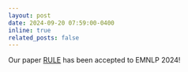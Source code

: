 ```yaml
---
layout: post
date: 2024-09-20 07:59:00-0400
inline: true
related_posts: false
---
```


Our paper [RULE](https://arxiv.org/abs/2407.05131) has been accepted to EMNLP 2024!